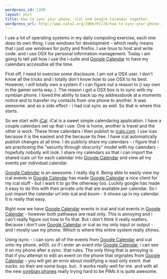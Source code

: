 ```yaml
--- 
wordpress_id: 1249
layout: post
title: How to sync your phone, iCal and Google Calendar together.
wordpress_url: http://www.nata2.org/2006/07/24/how-to-sync-your-phone-ical-and-google-calendar-together/
---
```

I use a lot of operating systems in my daily computing exercise, each one does its own thing. I use windows for development - which really means that i just use windows for putty and firefox. I use linux to host and write code. and i use OSX for personal information management. Today i am going to tell yall how i use the i-suite and <a href="http://calendar.google.com/">Google Calendar</a> to have my calendars accessible all the time.

First off, I need to exercise some disclosure. I am not a OSX user. I don't know all the tricks and i totally don't know how to use OSX to its best. However, i will totally own a system if i can figure out a reason to (i say own in the gamer sorta way..). The reason i got a OSX box is to sync with my symbian phone. I loved the ability to back up my addressbook at a moments notice and to transfer my contacts from one phone to another. It was awesome. and as a side effect - i had ical sync as well. So that is where this starts.

So we start with <a href="http://www.apple.com/macosx/features/ical/">iCal</a>. iCal is a sweet simple calendaring application. I have a couple calendars set up that i use. One is home, another is travel and the other is work.  These three calendars i then publish to <a href="http://www.icalx.com">icalx.com</a>. I use icax because it is the easiest and the because its free. I have ical automatically publish changes at all time. I do publicly share my calendars - i figure that i am practiceing the "security through obscurity" model with my calendars - hopefully nobody will look. I share my calendars so that i can import the shared icalx url for each calendar into <a href="http://calendar.google.com/">Google Calendar</a> and view all my events per individual calendar.

<a href="http://calendar.google.com/">Google Calendar</a> is an awesome. I really dig it. Being able to easily view my ical events in <a href="http://calendar.google.com/">Google Calendar</a> has made <a href="http://calendar.google.com/">Google Calendar</a> a nice client for my ical stuff - but i want it to go the otherway too. Luckily google has made it easy to do this with their private urls that are available per calendar. So i just import the calendar url into ical and boom - it shows up in my calendar. It is really that easy.

Right now we have <a href="http://calendar.google.com/">Google Calendar</a> events in ical and ical events in <a href="http://calendar.google.com/">Google Calendar</a> - however both pathways are read only. This is annoying and i can't really figure out how to fix that. But i don't think it really matters. Because i don't use <a href="http://calendar.google.com/">Google Calendar</a> or ical as my only input or output - and i mostly use my phone. Which is where this entire system really shines.

Using isync - i can sync all of the events from <a href="http://calendar.google.com/">Google Calendar</a> and ical onto my phone. w00t. so if i enter an event into <a href="http://calendar.google.com/">Google Calendar</a>, i can see it on my phone after a sync. that rules. The only thing that is annoying is that if you attempt to edit an event on the phone that orginates from <a href="http://calendar.google.com/">Google Calendar</a> - you will get an error about modifying a read only event. that sucks. so their are some bugs. but..  it works really well for me.  and with all the new <a href="http://www.s60.com">symbian phones</a> really trying hard to be PIMs it is quite awesome.
